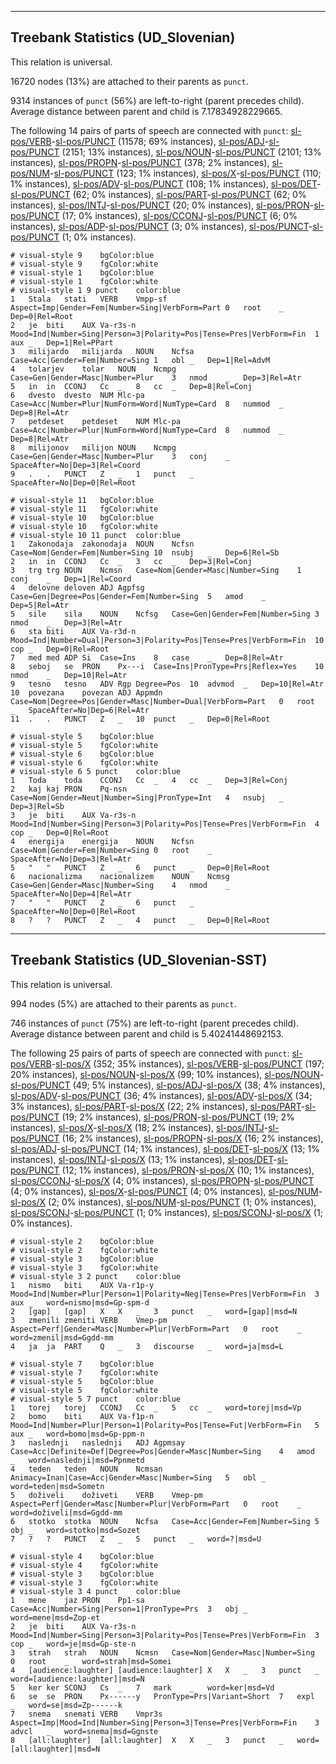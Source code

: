 

--------------------------------------------------------------------------------

## Treebank Statistics (UD_Slovenian)

This relation is universal.

16720 nodes (13%) are attached to their parents as `punct`.

9314 instances of `punct` (56%) are left-to-right (parent precedes child).
Average distance between parent and child is 7.17834928229665.

The following 14 pairs of parts of speech are connected with `punct`: [sl-pos/VERB]()-[sl-pos/PUNCT]() (11578; 69% instances), [sl-pos/ADJ]()-[sl-pos/PUNCT]() (2151; 13% instances), [sl-pos/NOUN]()-[sl-pos/PUNCT]() (2101; 13% instances), [sl-pos/PROPN]()-[sl-pos/PUNCT]() (378; 2% instances), [sl-pos/NUM]()-[sl-pos/PUNCT]() (123; 1% instances), [sl-pos/X]()-[sl-pos/PUNCT]() (110; 1% instances), [sl-pos/ADV]()-[sl-pos/PUNCT]() (108; 1% instances), [sl-pos/DET]()-[sl-pos/PUNCT]() (62; 0% instances), [sl-pos/PART]()-[sl-pos/PUNCT]() (62; 0% instances), [sl-pos/INTJ]()-[sl-pos/PUNCT]() (20; 0% instances), [sl-pos/PRON]()-[sl-pos/PUNCT]() (17; 0% instances), [sl-pos/CCONJ]()-[sl-pos/PUNCT]() (6; 0% instances), [sl-pos/ADP]()-[sl-pos/PUNCT]() (3; 0% instances), [sl-pos/PUNCT]()-[sl-pos/PUNCT]() (1; 0% instances).


~~~ conllu
# visual-style 9	bgColor:blue
# visual-style 9	fgColor:white
# visual-style 1	bgColor:blue
# visual-style 1	fgColor:white
# visual-style 1 9 punct	color:blue
1	Stala	stati	VERB	Vmpp-sf	Aspect=Imp|Gender=Fem|Number=Sing|VerbForm=Part	0	root	_	Dep=0|Rel=Root
2	je	biti	AUX	Va-r3s-n	Mood=Ind|Number=Sing|Person=3|Polarity=Pos|Tense=Pres|VerbForm=Fin	1	aux	_	Dep=1|Rel=PPart
3	milijardo	milijarda	NOUN	Ncfsa	Case=Acc|Gender=Fem|Number=Sing	1	obl	_	Dep=1|Rel=AdvM
4	tolarjev	tolar	NOUN	Ncmpg	Case=Gen|Gender=Masc|Number=Plur	3	nmod	_	Dep=3|Rel=Atr
5	in	in	CCONJ	Cc	_	8	cc	_	Dep=8|Rel=Conj
6	dvesto	dvesto	NUM	Mlc-pa	Case=Acc|Number=Plur|NumForm=Word|NumType=Card	8	nummod	_	Dep=8|Rel=Atr
7	petdeset	petdeset	NUM	Mlc-pa	Case=Acc|Number=Plur|NumForm=Word|NumType=Card	8	nummod	_	Dep=8|Rel=Atr
8	milijonov	milijon	NOUN	Ncmpg	Case=Gen|Gender=Masc|Number=Plur	3	conj	_	SpaceAfter=No|Dep=3|Rel=Coord
9	.	.	PUNCT	Z	_	1	punct	_	SpaceAfter=No|Dep=0|Rel=Root

~~~


~~~ conllu
# visual-style 11	bgColor:blue
# visual-style 11	fgColor:white
# visual-style 10	bgColor:blue
# visual-style 10	fgColor:white
# visual-style 10 11 punct	color:blue
1	Zakonodaja	zakonodaja	NOUN	Ncfsn	Case=Nom|Gender=Fem|Number=Sing	10	nsubj	_	Dep=6|Rel=Sb
2	in	in	CCONJ	Cc	_	3	cc	_	Dep=3|Rel=Conj
3	trg	trg	NOUN	Ncmsn	Case=Nom|Gender=Masc|Number=Sing	1	conj	_	Dep=1|Rel=Coord
4	delovne	deloven	ADJ	Agpfsg	Case=Gen|Degree=Pos|Gender=Fem|Number=Sing	5	amod	_	Dep=5|Rel=Atr
5	sile	sila	NOUN	Ncfsg	Case=Gen|Gender=Fem|Number=Sing	3	nmod	_	Dep=3|Rel=Atr
6	sta	biti	AUX	Va-r3d-n	Mood=Ind|Number=Dual|Person=3|Polarity=Pos|Tense=Pres|VerbForm=Fin	10	cop	_	Dep=0|Rel=Root
7	med	med	ADP	Si	Case=Ins	8	case	_	Dep=8|Rel=Atr
8	seboj	se	PRON	Px---i	Case=Ins|PronType=Prs|Reflex=Yes	10	nmod	_	Dep=10|Rel=Atr
9	tesno	tesno	ADV	Rgp	Degree=Pos	10	advmod	_	Dep=10|Rel=Atr
10	povezana	povezan	ADJ	Appmdn	Case=Nom|Degree=Pos|Gender=Masc|Number=Dual|VerbForm=Part	0	root	_	SpaceAfter=No|Dep=6|Rel=Atr
11	.	.	PUNCT	Z	_	10	punct	_	Dep=0|Rel=Root

~~~


~~~ conllu
# visual-style 5	bgColor:blue
# visual-style 5	fgColor:white
# visual-style 6	bgColor:blue
# visual-style 6	fgColor:white
# visual-style 6 5 punct	color:blue
1	Toda	toda	CCONJ	Cc	_	4	cc	_	Dep=3|Rel=Conj
2	kaj	kaj	PRON	Pq-nsn	Case=Nom|Gender=Neut|Number=Sing|PronType=Int	4	nsubj	_	Dep=3|Rel=Sb
3	je	biti	AUX	Va-r3s-n	Mood=Ind|Number=Sing|Person=3|Polarity=Pos|Tense=Pres|VerbForm=Fin	4	cop	_	Dep=0|Rel=Root
4	energija	energija	NOUN	Ncfsn	Case=Nom|Gender=Fem|Number=Sing	0	root	_	SpaceAfter=No|Dep=3|Rel=Atr
5	"	"	PUNCT	Z	_	6	punct	_	Dep=0|Rel=Root
6	nacionalizma	nacionalizem	NOUN	Ncmsg	Case=Gen|Gender=Masc|Number=Sing	4	nmod	_	SpaceAfter=No|Dep=4|Rel=Atr
7	"	"	PUNCT	Z	_	6	punct	_	SpaceAfter=No|Dep=0|Rel=Root
8	?	?	PUNCT	Z	_	4	punct	_	Dep=0|Rel=Root

~~~




--------------------------------------------------------------------------------

## Treebank Statistics (UD_Slovenian-SST)

This relation is universal.

994 nodes (5%) are attached to their parents as `punct`.

746 instances of `punct` (75%) are left-to-right (parent precedes child).
Average distance between parent and child is 5.40241448692153.

The following 25 pairs of parts of speech are connected with `punct`: [sl-pos/VERB]()-[sl-pos/X]() (352; 35% instances), [sl-pos/VERB]()-[sl-pos/PUNCT]() (197; 20% instances), [sl-pos/NOUN]()-[sl-pos/X]() (99; 10% instances), [sl-pos/NOUN]()-[sl-pos/PUNCT]() (49; 5% instances), [sl-pos/ADJ]()-[sl-pos/X]() (38; 4% instances), [sl-pos/ADV]()-[sl-pos/PUNCT]() (36; 4% instances), [sl-pos/ADV]()-[sl-pos/X]() (34; 3% instances), [sl-pos/PART]()-[sl-pos/X]() (22; 2% instances), [sl-pos/PART]()-[sl-pos/PUNCT]() (19; 2% instances), [sl-pos/PRON]()-[sl-pos/PUNCT]() (19; 2% instances), [sl-pos/X]()-[sl-pos/X]() (18; 2% instances), [sl-pos/INTJ]()-[sl-pos/PUNCT]() (16; 2% instances), [sl-pos/PROPN]()-[sl-pos/X]() (16; 2% instances), [sl-pos/ADJ]()-[sl-pos/PUNCT]() (14; 1% instances), [sl-pos/DET]()-[sl-pos/X]() (13; 1% instances), [sl-pos/INTJ]()-[sl-pos/X]() (13; 1% instances), [sl-pos/DET]()-[sl-pos/PUNCT]() (12; 1% instances), [sl-pos/PRON]()-[sl-pos/X]() (10; 1% instances), [sl-pos/CCONJ]()-[sl-pos/X]() (4; 0% instances), [sl-pos/PROPN]()-[sl-pos/PUNCT]() (4; 0% instances), [sl-pos/X]()-[sl-pos/PUNCT]() (4; 0% instances), [sl-pos/NUM]()-[sl-pos/X]() (2; 0% instances), [sl-pos/NUM]()-[sl-pos/PUNCT]() (1; 0% instances), [sl-pos/SCONJ]()-[sl-pos/PUNCT]() (1; 0% instances), [sl-pos/SCONJ]()-[sl-pos/X]() (1; 0% instances).


~~~ conllu
# visual-style 2	bgColor:blue
# visual-style 2	fgColor:white
# visual-style 3	bgColor:blue
# visual-style 3	fgColor:white
# visual-style 3 2 punct	color:blue
1	nismo	biti	AUX	Va-r1p-y	Mood=Ind|Number=Plur|Person=1|Polarity=Neg|Tense=Pres|VerbForm=Fin	3	aux	_	word=nismo|msd=Gp-spm-d
2	[gap]	[gap]	X	X	_	3	punct	_	word=[gap]|msd=N
3	zmenili	zmeniti	VERB	Vmep-pm	Aspect=Perf|Gender=Masc|Number=Plur|VerbForm=Part	0	root	_	word=zmenil|msd=Ggdd-mm
4	ja	ja	PART	Q	_	3	discourse	_	word=ja|msd=L

~~~


~~~ conllu
# visual-style 7	bgColor:blue
# visual-style 7	fgColor:white
# visual-style 5	bgColor:blue
# visual-style 5	fgColor:white
# visual-style 5 7 punct	color:blue
1	torej	torej	CCONJ	Cc	_	5	cc	_	word=torej|msd=Vp
2	bomo	biti	AUX	Va-f1p-n	Mood=Ind|Number=Plur|Person=1|Polarity=Pos|Tense=Fut|VerbForm=Fin	5	aux	_	word=bomo|msd=Gp-ppm-n
3	naslednji	naslednji	ADJ	Agpmsay	Case=Acc|Definite=Def|Degree=Pos|Gender=Masc|Number=Sing	4	amod	_	word=naslednji|msd=Ppnmetd
4	teden	teden	NOUN	Ncmsan	Animacy=Inan|Case=Acc|Gender=Masc|Number=Sing	5	obl	_	word=teden|msd=Sometn
5	doživeli	doživeti	VERB	Vmep-pm	Aspect=Perf|Gender=Masc|Number=Plur|VerbForm=Part	0	root	_	word=doživeli|msd=Ggdd-mm
6	stotko	stotka	NOUN	Ncfsa	Case=Acc|Gender=Fem|Number=Sing	5	obj	_	word=stotko|msd=Sozet
7	?	?	PUNCT	Z	_	5	punct	_	word=?|msd=U

~~~


~~~ conllu
# visual-style 4	bgColor:blue
# visual-style 4	fgColor:white
# visual-style 3	bgColor:blue
# visual-style 3	fgColor:white
# visual-style 3 4 punct	color:blue
1	mene	jaz	PRON	Pp1-sa	Case=Acc|Number=Sing|Person=1|PronType=Prs	3	obj	_	word=mene|msd=Zop-et
2	je	biti	AUX	Va-r3s-n	Mood=Ind|Number=Sing|Person=3|Polarity=Pos|Tense=Pres|VerbForm=Fin	3	cop	_	word=je|msd=Gp-ste-n
3	strah	strah	NOUN	Ncmsn	Case=Nom|Gender=Masc|Number=Sing	0	root	_	word=strah|msd=Somei
4	[audience:laughter]	[audience:laughter]	X	X	_	3	punct	_	word=[audience:laughter]|msd=N
5	ker	ker	SCONJ	Cs	_	7	mark	_	word=ker|msd=Vd
6	se	se	PRON	Px------y	PronType=Prs|Variant=Short	7	expl	_	word=se|msd=Zp------k
7	snema	snemati	VERB	Vmpr3s	Aspect=Imp|Mood=Ind|Number=Sing|Person=3|Tense=Pres|VerbForm=Fin	3	advcl	_	word=snema|msd=Ggnste
8	[all:laughter]	[all:laughter]	X	X	_	3	punct	_	word=[all:laughter]|msd=N

~~~



